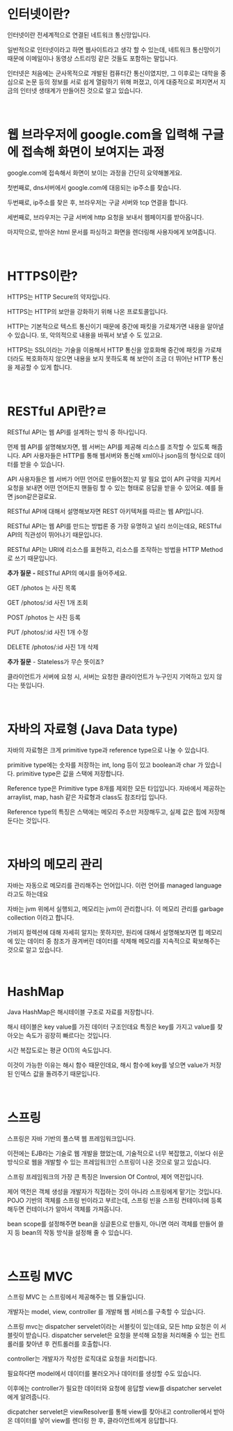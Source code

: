 # 인터넷이란?

인터넷이란 전세계적으로 연결된 네트워크 통신망입니다.

일반적으로 인터넷이라고 하면 웹사이트라고 생각 할 수 있는데, 네트워크 통신망이기 때문에 이메일이나 동영상 스트리밍 같은 것들도 포함하는 말입니다.

인터넷은 처음에는 군사목적으로 개발된 컴퓨터간 통신이였지만, 그 이후로는 대학을 중심으로 논문 등의 정보를 서로 쉽게 열람하기 위해 퍼졌고, 이게 대중적으로 퍼지면서 지금의 인터넷 생태계가 만들어진 것으로 알고 있습니다.

</br>

# 웹 브라우저에 google.com을 입력해 구글에 접속해 화면이 보여지는 과정

google.com에 접속해서 화면이 보이는 과정을 간단히 요약해볼게요.

첫번째로, dns서버에서 google.com에 대응되는 ip주소를 찾습니다.

두번째로, ip주소를 찾은 후, 브라우저는 구글 서버와 tcp 연결을 합니다.

세번째로, 브라우저는 구글 서버에 http 요청을 보내서 웹페이지를 받아옵니다.

마지막으로, 받아온 html 문서를 파싱하고 화면을 렌더링해 사용자에게 보여줍니다.

</br>

# HTTPS이란?

HTTPS는 HTTP Secure의 약자입니다.

HTTPS는 HTTP의 보안을 강화하기 위해 나온 프로토콜입니다.

HTTP는 기본적으로 텍스트 통신이기 때문에 중간에 패킷을 가로채가면 내용을 알아낼 수 있습니다. 또, 악의적으로 내용을 바꿔서 보낼 수 도 있고요.

HTTPS는 SSL이라는 기술을 이용해서 HTTP 통신을 암호화해 중간에 패킷을 가로채더라도 복호화하지 않으면 내용을 보지 못하도록 해 보안이 조금 더 뛰어난 HTTP 통신을 제공할 수 있게 합니다.

</br>

# RESTful API란?ㄹ

RESTful API는 웹 API를 설계하는 방식 중 하나입니다.

먼제 웹 API를 설명해보자면, 웹 서버는 API를 제공해 리소스를 조작할 수 있도록 해줍니다. API 사용자들은 HTTP를 통해 웹서버와 통신해 xml이나 json등의 형식으로 데이터를 받을 수 있습니다.

API 사용자들은 웹 서버가 어떤 언어로 만들어졌는지 알 필요 없이 API 규약을 지켜서 요청을 보내면 어떤 언어든지 핸들링 할 수 있는 형태로 응답을 받을 수 있어요. 예를 들면 json같은걸로요.

RESTful API에 대해서 설명해보자면 REST 아키텍쳐를 따르는 웹 API입니다.

RESTful API는 웹 API를 만드는 방법론 중 가장 유명하고 널리 쓰이는데요, RESTful API의 직관성이 뛰어나기 때문입니다.

RESTful API는 URI에 리소스를 표현하고, 리소스를 조작하는 방법을 HTTP Method로 쓰기 때문입니다.

**추가 질문 -** RESTful API의 예시를 들어주세요.

GET /photos 는 사진 목록

GET /photos/:id 사진 1개 조회

POST /photos 는 사진 등록

PUT /photos/:id 사진 1개 수정

DELETE /photos/:id 사진 1개 삭제

**추가 질문** - Stateless가 무슨 뜻이죠?

클라이언트가 서버에 요청 시, 서버는 요청한 클라이언트가 누구인지 기억하고 있지 않다는 뜻입니다.

</br>

# 자바의 자료형 (Java Data type)
자바의 자료형은 크게 primitive type과 reference type으로 나눌 수 있습니다.

primitive type에는 숫자를 저장하는 int, long 등이 있고 boolean과 char 가 있습니다.
primitive type은 값을 스택에 저장합니다.

Reference type은 Primitive type 8개를 제외한 모든 타입입니다. 자바에서 제공하는 arraylist, map, hash 같은 자료형과 class도 참조타입 입니다.

Reference type의 특징은 스택에는 메모리 주소만 저장해두고, 실제 값은 힙에 저장해 둔다는 것입니다.


</br>

# 자바의 메모리 관리
자바는 자동으로 메모리를 관리해주는 언어입니다.
이런 언어를 managed language 라고도 하는데요

자바는 jvm 위에서 실행되고, 메모리는 jvm이 관리합니다. 이 메모리 관리를 garbage collection 이라고 합니다.

가비지 컬렉션에 대해 자세히 알지는 못하지만, 원리에 대해서 설명해보자면 힙 메모리에 있는 데이터 중 참조가 끊겨버린 데이터를 삭제해 메모리를 지속적으로 확보해주는 것으로 알고 있습니다.

</br>

# HashMap
Java HashMap은 해시테이블 구조로 자료를 저장합니다.

해시 테이블은 key value를 가진 데이터 구조인데요
특징은 key를 가지고 value를 찾아오는 속도가 굉장히 빠르다는 것입니다. 

시간 복잡도로는 평균 O(1)의 속도입니다.

이것이 가능한 이유는 해시 함수 때문인데요, 해시 함수에 key를 넣으면 value가 저장된 인덱스 값을 돌려주기 때문입니다.

</br>

# 스프링
스프링은 자바 기반의 풀스택 웹 프레임워크입니다.

이전에는 EJB라는 기술로 웹 개발을 했었는데, 기술적으로 너무 복잡했고, 이보다 쉬운 방식으로 웹을 개발할 수 있는 프레임워크인 스프링이 나온 것으로 알고 있습니다.

스프링 프레임워크의 가장 큰 특징은 Inversion Of Control, 제어 역전입니다. 

제어 역전은 객체 생성을 개발자가 직접하는 것이 아니라 스프링에게 맡기는 것입니다. POJO 기반의 객체를 스프링 빈이라고 부르는데, 스프링 빈을 스프링 컨테이너에 등록해두면 컨테이너가 알아서 객체를 가져옵니다. 

bean scope를 설정해주면 bean을 싱글톤으로 만들지, 아니면 여러 객체를 만들어 쓸지 등 bean의 작동 방식을 설정해 줄 수 있습니다.


</br>

# 스프링 MVC

스프링 MVC 는 스프링에서 제공해주는 웹 모듈입니다.

개발자는 model, view, controller 를 개발해 웹 서비스를 구축할 수 있습니다.

스프링 mvc는 dispatcher servelet이라는 서블릿이 있는데요, 모든 http 요청은 이 서블릿이 받습니다. dispatcher servelet은 요청을 분석해 요청을 처리해줄 수 있는 컨트롤러를 찾아낸 후 컨트롤러를 호출합니다.

controller는 개발자가 작성한 로직대로 요청을 처리합니다.

필요하다면 model에서 데이터를 불러오거나 데이터를 생성할 수도 있습니다.

이후에는 controller가 필요한 데이터와 요청에 응답할 view를 dispatcher servelet에게 알려줍니다.

dicpatcher servelet은 viewResolver를 통해 view를 찾아내고 controller에서 받아온 데이터를 넣어 view를 렌더링 한 후, 클라이언트에게 응답합니다.
